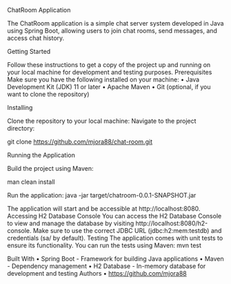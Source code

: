 ChatRoom Application

The ChatRoom application is a simple chat server system developed in Java using Spring Boot, allowing users to join chat rooms, send messages, and access chat history.

Getting Started

Follow these instructions to get a copy of the project up and running on your local machine for development and testing purposes.
Prerequisites
Make sure you have the following installed on your machine:
	•	Java Development Kit (JDK) 11 or later
	•	Apache Maven
	•	Git (optional, if you want to clone the repository)
		

Installing

Clone the repository to your local machine: 
Navigate to the project directory:
                
git clone https://github.com/mjora88/chat-room.git

Running the Application

Build the project using Maven:
		
man clean install
		
Run the application:
java -jar target/chatroom-0.0.1-SNAPSHOT.jar

The application will start and be accessible at http://localhost:8080.
Accessing H2 Database Console
You can access the H2 Database Console to view and manage the database by visiting http://localhost:8080/h2-console. Make sure to use the correct JDBC URL (jdbc:h2:mem:testdb) and credentials (sa/<password> by default).
Testing
The application comes with unit tests to ensure its functionality. You can run the tests using Maven:
mvn test

Built With
	•	Spring Boot - Framework for building Java applications
	•	Maven - Dependency management
	•	H2 Database - In-memory database for development and testing
Authors
	•	https://github.com/mjora88
